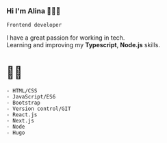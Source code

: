 ### Hi I'm Alina 🙋🏼‍♀️


``` Frontend developer ```

I have a great passion for working in tech.  
Learning and improving my **Typescript**, **Node.js** skills.  
# 👩‍💻
```
- HTML/CSS
- JavaScript/ES6
- Bootstrap 
- Version control/GIT
- React.js
- Next.js
- Node
- Hugo
```

